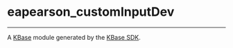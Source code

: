 
# eapearson_customInputDev
---

A [KBase](https://kbase.us) module generated by the [KBase SDK](https://github.com/kbase/kb_sdk).


